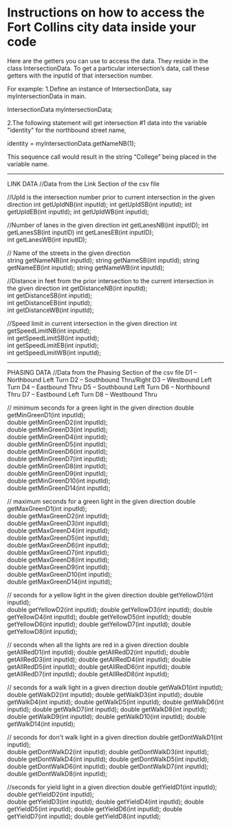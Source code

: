 # Instructions on how to access the Fort Collins city data inside your code

Here are the getters you can use to access the data.  They reside in the class IntersectionData.  To get a particular intersection’s data, call these getters with the inputId of that intersection number.

For example: 
1.Define an instance of IntersectionData, say myIntersectionData in main.

  IntersectionData myIntersectionData;

2.The following statement will get intersection #1 data into the variable "identity" for the northbound street name, 

  identity = myIntersectionData.getNameNB(1);
  
This sequence call would result in the string “College” being placed in the variable name.

------------------
LINK DATA 
//Data from the Link Section of the csv file

//UpId is the intersection number prior to current intersection in the given direction
int getUpIdNB(int inputId);
int getUpIdSB(int inputId);
int getUpIdEB(int inputId);
int getUpIdWB(int inputId);

//Number of lanes in the given direction
	int getLanesNB(int inputID);
	int getLanesSB(int inputID)
	int getLanesEB(int inputID);			
	int getLanesWB(int inputID);

// Name of the streets in the given direction	
  string getNameNB(int inputId);
	string getNameSB(int inputId);
	string getNameEB(int inputId);
	string getNameWB(int inputId);

//Distance in feet from the prior intersection to the current intersection in the given direction
	int getDistanceNB(int inputId);		
	int getDistanceSB(int inputId);		
	int getDistanceEB(int inputId);		
	int getDistanceWB(int inputId);

//Speed limit in current intersection in the given direction
	int getSpeedLimitNB(int inputId);		
	int getSpeedLimitSB(int inputId);		
	int getSpeedLimitEB(int inputId);		
	int getSpeedLimitWB(int inputId);		

-------------------
PHASING DATA
//Data from the Phasing Section of the csv file
  D1 – Northbound Left Turn
	D2 – Southbound Thru/Right
	D3 – Westbound Left Turn
	D4 – Eastbound Thru
	D5 – Southbound Left Turn
	D6 – Northbound Thru
	D7 – Eastbound Left Turn
	D8 – Westbound Thru

// minimum seconds for a green light in the given direction
	double getMinGreenD1(int inputId);			
	double getMinGreenD2(int inputId);			
	double getMinGreenD3(int inputId);			
	double getMinGreenD4(int inputId);			
	double getMinGreenD5(int inputId);			
	double getMinGreenD6(int inputId);			
	double getMinGreenD7(int inputId);			
	double getMinGreenD8(int inputId);			
	double getMinGreenD9(int inputId);			
	double getMinGreenD10(int inputId);			
	double getMinGreenD14(int inputId);			

// maximum seconds for a green light in the given direction
  double getMaxGreenD1(int inputId);			
	double getMaxGreenD2(int inputId);			
	double getMaxGreenD3(int inputId);			 
	double getMaxGreenD4(int inputId);			
	double getMaxGreenD5(int inputId);			
	double getMaxGreenD6(int inputId);			
	double getMaxGreenD7(int inputId);			
	double getMaxGreenD8(int inputId);			
	double getMaxGreenD9(int inputId);			
	double getMaxGreenD10(int inputId);			
	double getMaxGreenD14(int inputId);			

// seconds for a yellow light in the given direction
	double getYellowD1(int inputId);			
	double getYellowD2(int inputId);
	double getYellowD3(int inputId);
	double getYellowD4(int inputId);
	double getYellowD5(int inputId);
	double getYellowD6(int inputId);
	double getYellowD7(int inputId);
	double getYellowD8(int inputId);

// seconds when all the lights are red in a given direction
	double getAllRedD1(int inputId);
	double getAllRedD2(int inputId);
	double getAllRedD3(int inputId);
	double getAllRedD4(int inputId);
	double getAllRedD5(int inputId);
	double getAllRedD6(int inputId);
	double getAllRedD7(int inputId);
	double getAllRedD8(int inputId);

// seconds for a walk light in a given direction
  double getWalkD1(int inputId);				
	double getWalkD2(int inputId); 
	double getWalkD3(int inputId); 
	double getWalkD4(int inputId); 
	double getWalkD5(int inputId); 
	double getWalkD6(int inputId);
	double getWalkD7(int inputId); 
	double getWalkD8(int inputId); 
	double getWalkD9(int inputId); 
	double getWalkD10(int inputId); 
	double getWalkD14(int inputId); 

// seconds for don't walk light in a given direction
	double getDontWalkD1(int inputId);			
	double getDontWalkD2(int inputId);
	double getDontWalkD3(int inputId);
	double getDontWalkD4(int inputId);
	double getDontWalkD5(int inputId);
	double getDontWalkD6(int inputId);
	double getDontWalkD7(int inputId);
	double getDontWalkD8(int inputId);

//seconds for  yield light in a given direction
	double getYieldD1(int inputId);			
	double getYieldD2(int inputId);			
	double getYieldD3(int inputId);
	double getYieldD4(int inputId);	
	double getYieldD5(int inputId);
	double getYieldD6(int inputId);
	double getYieldD7(int inputId);
	double getYieldD8(int inputId);  
